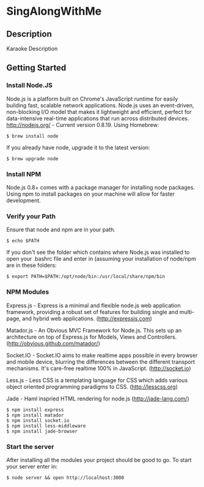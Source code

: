 SingAlongWithMe
========

Description
-----------
Karaoke Description


Getting Started
---------------

### Install Node.JS ###
Node.js is a platform built on Chrome's JavaScript runtime for easily building fast, scalable network applications. Node.js uses an event-driven, non-blocking I/O model that makes it lightweight and efficient, perfect for data-intensive real-time applications that run across distributed devices. http://nodejs.org/ - Current version 0.8.19. Using Homebrew: 

    $ brew install node

If you already have node, upgrade it to the latest version:
    
    $ brew upgrade node
  
### Install NPM ###
Node.js 0.8+ comes with a package manager for installing node packages. Using npm to install packages on your machine will allow for faster development.

### Verify your Path ###
Ensure that node and npm are in your path. 

    $ echo $PATH

If you don't see the folder which contains where Node.js was installed to open your .bashrc file and enter in (assuming your installation of node/npm are in these folders: 
    
    $ export PATH=$PATH:/opt/node/bin:/usr/local/share/npm/bin

### NPM Modules ###
Express.js - Express is a minimal and flexible node.js web application framework, providing a robust set of features for building single and multi-page, and hybrid web applications. (http://expressjs.com)

Matador.js - An Obvious MVC Framework for Node.js. This sets up an architecture on top of Express.js for Models, Views and Controllers. (http://obvious.github.com/matador/)

Socket.IO - Socket.IO aims to make realtime apps possible in every browser and mobile device, blurring the differences between the different transport mechanisms. It's care-free realtime 100% in JavaScript. (http://socket.io)

Less.js - Less CSS is a templating language for CSS which adds various object oriented programming paradigms to CSS. (http://lesscss.org)

Jade - Haml inspried HTML rendering for node.js (http://jade-lang.com/)

    $ npm install express
    $ npm install matador
    $ npm install socket.io
    $ npm install less-middleware
    $ npm install jade-browser

### Start the server ###
After installing all the modules your project should be good to go. To start your server enter in:

    $ node server && open http://localhost:3000

